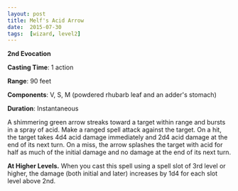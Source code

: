 ```yaml
---
layout: post
title: Melf's Acid Arrow
date:  2015-07-30
tags:  [wizard, level2]
---
```


**2nd Evocation**

**Casting Time**: 1 action

**Range**: 90 feet

**Components**: V, S, M (powdered rhubarb leaf and an adder's stomach)

**Duration**: Instantaneous

A shimmering green arrow streaks toward a target within range and bursts in a spray of acid. Make a ranged spell attack against the target. On a hit, the target takes 4d4 acid damage immediately and 2d4 acid damage at the end of its next turn. On a miss, the arrow splashes the target with acid for half as much of the initial damage and no damage at the end of its next turn. 

**At Higher Levels.** When you cast this spell using a spell slot of 3rd level or higher, the damage (both initial and later) increases by 1d4 for each slot level above 2nd. 
